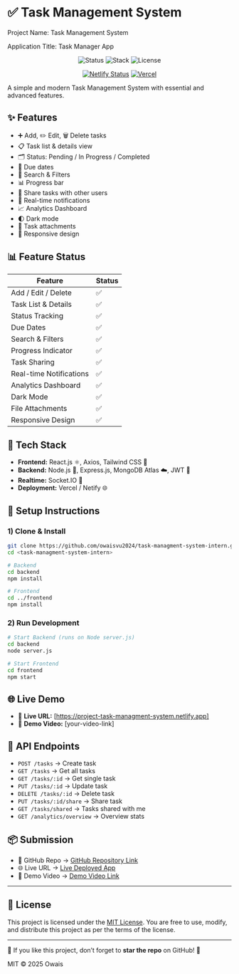 # ✅ Task Management System
Project Name: Task Management System

Application Title: Task Manager App

<div align="center">

![Status](https://img.shields.io/badge/Status-Complete-brightgreen)
![Stack](https://img.shields.io/badge/Stack-MERN-blue)
![License](https://img.shields.io/badge/License-MIT-lightgrey)

[![Netlify Status](https://api.netlify.com/api/v1/badges/your-badge-id/deploy-status)](https://app.netlify.com/sites/your-site/deploys)
[![Vercel](https://vercelbadge.vercel.app/api/your-username/your-repo)](https://your-vercel-link.vercel.app)

</div>

A simple and modern Task Management System with essential and advanced features.

## ✨ Features

* ➕ Add, ✏️ Edit, 🗑️ Delete tasks
* 📋 Task list & details view
* 🗂️ Status: Pending / In Progress / Completed
* 📅 Due dates
* 🔎 Search & Filters
* 📊 Progress bar
* 👥 Share tasks with other users
* 🔔 Real-time notifications
* 📈 Analytics Dashboard
* 🌓 Dark mode
* 📎 Task attachments
* 📱 Responsive design

## 📊 Feature Status

| Feature                 | Status |
| ----------------------- | ------ |
| Add / Edit / Delete     | ✅      |
| Task List & Details     | ✅      |
| Status Tracking         | ✅      |
| Due Dates               | ✅      |
| Search & Filters        | ✅      |
| Progress Indicator      | ✅      |
| Task Sharing            | ✅      |
| Real-time Notifications | ✅      |
| Analytics Dashboard     | ✅      |
| Dark Mode               | ✅      |
| File Attachments        | ✅      |
| Responsive Design       | ✅      |

## 🧱 Tech Stack

* **Frontend:** React.js ⚛️, Axios, Tailwind CSS 🎨
* **Backend:** Node.js 🚀, Express.js, MongoDB Atlas ☁️, JWT 🔐
* **Realtime:** Socket.IO 🔔
* **Deployment:** Vercel / Netify 🌐

## 🚀 Setup Instructions

### 1) Clone & Install

```bash
git clone https://github.com/owaisvu2024/task-managment-system-intern.git
cd <task-managment-system-intern>

# Backend
cd backend
npm install

# Frontend
cd ../frontend
npm install
```

### 2) Run Development

```bash
# Start Backend (runs on Node server.js)
cd backend
node server.js

# Start Frontend
cd frontend
npm start
```

## 🌐 Live Demo

* 🔗 **Live URL:** \[https://project-task-managment-system.netlify.app]
* 🎥 **Demo Video:** \[your-video-link]



## 📂 API Endpoints

* `POST /tasks` → Create task
* `GET /tasks` → Get all tasks
* `GET /tasks/:id` → Get single task
* `PUT /tasks/:id` → Update task
* `DELETE /tasks/:id` → Delete task
* `PUT /tasks/:id/share` → Share task
* `GET /tasks/shared` → Tasks shared with me
* `GET /analytics/overview` → Overview stats

## 📦 Submission

* 🔗 GitHub Repo → [GitHub Repository Link](https://github.com/owaisvu2024/task-managment-system-intern.git)
* 🌐 Live URL → [Live Deployed App](https://project-task-managment-system.netlify.app/)
* 🎥 Demo Video → [Demo Video Link](https://drive.google.com/...)

---

## 📜 License

This project is licensed under the [MIT License](LICENSE). You are free to use, modify, and distribute this project as per the terms of the license.

---

🌟 If you like this project, don’t forget to **star the repo** on GitHub! 🙌

MIT © 2025 Owais
